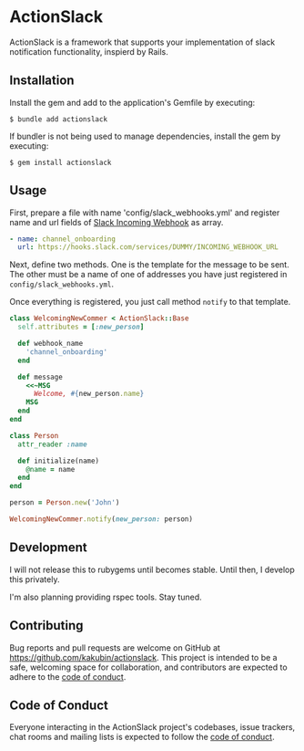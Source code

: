 # ActionSlack

ActionSlack is a framework that supports your implementation of slack notification functionality, inspierd by Rails.

## Installation

Install the gem and add to the application's Gemfile by executing:

    $ bundle add actionslack

If bundler is not being used to manage dependencies, install the gem by executing:

    $ gem install actionslack

## Usage

First, prepare a file with name 'config/slack_webhooks.yml' and register name and url fields of [Slack Incoming Webhook](https://slack.com/help/articles/115005265063-Incoming-webhooks-for-Slack) as array.

```yaml
- name: channel_onboarding
  url: https://hooks.slack.com/services/DUMMY/INCOMING_WEBHOOK_URL
```

Next, define two methods.
One is the template for the message to be sent.
The other must be a name of one of addresses you have just registered in `config/slack_webhooks.yml`.

Once everything is registered, you just call method `notify` to that template.

```ruby
class WelcomingNewCommer < ActionSlack::Base
  self.attributes = [:new_person]

  def webhook_name
    'channel_onboarding'
  end

  def message
    <<~MSG
      Welcome, #{new_person.name}
    MSG
  end
end

class Person
  attr_reader :name

  def initialize(name)
    @name = name
  end
end

person = Person.new('John')

WelcomingNewCommer.notify(new_person: person)
```

## Development

I will not release this to rubygems until becomes stable.
Until then, I develop this privately.

I'm also planning providing rspec tools. Stay tuned.

## Contributing

Bug reports and pull requests are welcome on GitHub at https://github.com/kakubin/actionslack. This project is intended to be a safe, welcoming space for collaboration, and contributors are expected to adhere to the [code of conduct](https://github.com/kakubin/actionslack/blob/main/CODE_OF_CONDUCT.md).

## Code of Conduct

Everyone interacting in the ActionSlack project's codebases, issue trackers, chat rooms and mailing lists is expected to follow the [code of conduct](https://github.com/kakubin/actionslack/blob/main/CODE_OF_CONDUCT.md).

